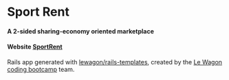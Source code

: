 # Sport Rent
#### A 2-sided sharing-economy oriented marketplace
#### Website [SportRent](https://sport-rent-h2h.herokuapp.com/)

Rails app generated with [lewagon/rails-templates](https://github.com/lewagon/rails-templates), created by the [Le Wagon coding bootcamp](https://www.lewagon.com) team.
